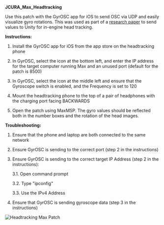 **JCURA_Max_Headtracking**

Use this patch with the GyrOSC app for iOS to send OSC via UDP and easily visualize gyro rotations. 
This was used as part of a [research paper](https://www.researchgate.net/publication/370864719_Creating_a_Low-Cost_Reproducible_Virtual_Mixing_Environment
) to send values to Unity for in-engine head tracking.

**Instructions:**
1. Install the GyrOSC app for iOS from the app store on the headtracking phone

2. In GyrOSC, select the icon at the bottom left, and enter the IP address for the target computer running Max and an unused port (default for the patch is 8500)

3. In GyrOSC, select the icon at the middle left and ensure that the Gyroscope switch is enabled, and the Frequency is set to 120

4. Mount the headtracking phone to the top of a pair of headphones with the charging port facing BACKWARDS

5. Open the patch using MaxMSP. The gyro values should be reflected both in the number boxes and the rotation of the head images.

**Troubleshooting:**
1. Ensure that the phone and laptop are both connected to the same network
2. Ensure GyrOSC is sending to the correct port (step 2 in the instructions)
3. Ensure GyrOSC is sending to the correct target IP Address (step 2 in the instructions):
	
   3.1. Open command prompt

   3.2. Type "ipconfig"

   3.3. Use the IPv4 Address
5. Ensure that GyrOSC is sending gyroscope data (step 3 in the instructions)


![Headtracking Max Patch](https://github.com/bgmennie/JCURA_Max_Headtracking/assets/33833740/6cff3e92-0aac-4b6e-9a48-7938c3bc9791)
